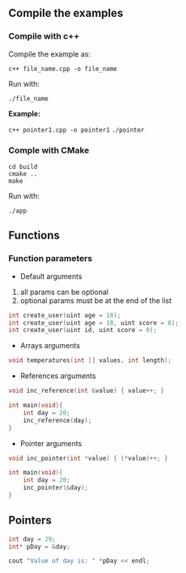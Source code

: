 ## Compile the examples

### Compile with c++

Compile the example as:

`c++ file_name.cpp -o file_name`

Run with:

`./file_name`

**Example:**

`c++ pointer1.cpp -o pointer1`
`./pointer`


### Comple with CMake

```
cd build
cmake ..
make
```

Run with:

`./app`

## Functions

### Function parameters

* Default arguments

1. all params can be optional
2. optional params must be at the end of the list

```c
int create_user(uint age = 18);
int create_user(uint age = 18, uint score = 0);
int create_user(uint id, uint score = 0);
```

* Arrays arguments 

```c
void temperatures(int [] values, int length);
```

* References arguments 

```c
void inc_reference(int &value) { value++; }

int main(void){
    int day = 20;
    inc_reference(day);
}
```


* Pointer arguments 

```c
void inc_pointer(int *value) { (*value)++; }

int main(void){
    int day = 20;
    inc_pointer(&day);
}
```

## Pointers

```cpp
int day = 29;
int* pDay = &day;

cout "Value of day is: " *pDay << endl;
```
